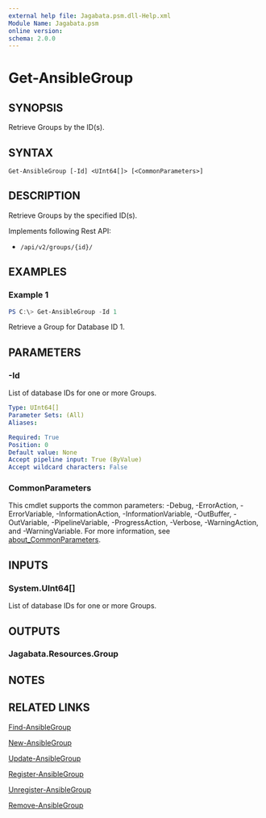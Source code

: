 ```yaml
---
external help file: Jagabata.psm.dll-Help.xml
Module Name: Jagabata.psm
online version:
schema: 2.0.0
---
```


# Get-AnsibleGroup

## SYNOPSIS
Retrieve Groups by the ID(s).

## SYNTAX

```
Get-AnsibleGroup [-Id] <UInt64[]> [<CommonParameters>]
```

## DESCRIPTION
Retrieve Groups by the specified ID(s).

Implements following Rest API:  
- `/api/v2/groups/{id}/`  

## EXAMPLES

### Example 1
```powershell
PS C:\> Get-AnsibleGroup -Id 1
```

Retrieve a Group for Database ID 1.

## PARAMETERS

### -Id
List of database IDs for one or more Groups.

```yaml
Type: UInt64[]
Parameter Sets: (All)
Aliases:

Required: True
Position: 0
Default value: None
Accept pipeline input: True (ByValue)
Accept wildcard characters: False
```

### CommonParameters
This cmdlet supports the common parameters: -Debug, -ErrorAction, -ErrorVariable, -InformationAction, -InformationVariable, -OutBuffer, -OutVariable, -PipelineVariable, -ProgressAction, -Verbose, -WarningAction, and -WarningVariable. For more information, see [about_CommonParameters](http://go.microsoft.com/fwlink/?LinkID=113216).

## INPUTS

### System.UInt64[]
List of database IDs for one or more Groups.

## OUTPUTS

### Jagabata.Resources.Group
## NOTES

## RELATED LINKS

[Find-AnsibleGroup](Find-AnsibleGroup.md)

[New-AnsibleGroup](New-AnsibleGroup.md)

[Update-AnsibleGroup](Update-AnsibleGroup.md)

[Register-AnsibleGroup](Register-AnsibleGroup.md)

[Unregister-AnsibleGroup](Unregister-AnsibleGroup.md)

[Remove-AnsibleGroup](Remove-AnsibleGroup.md)

